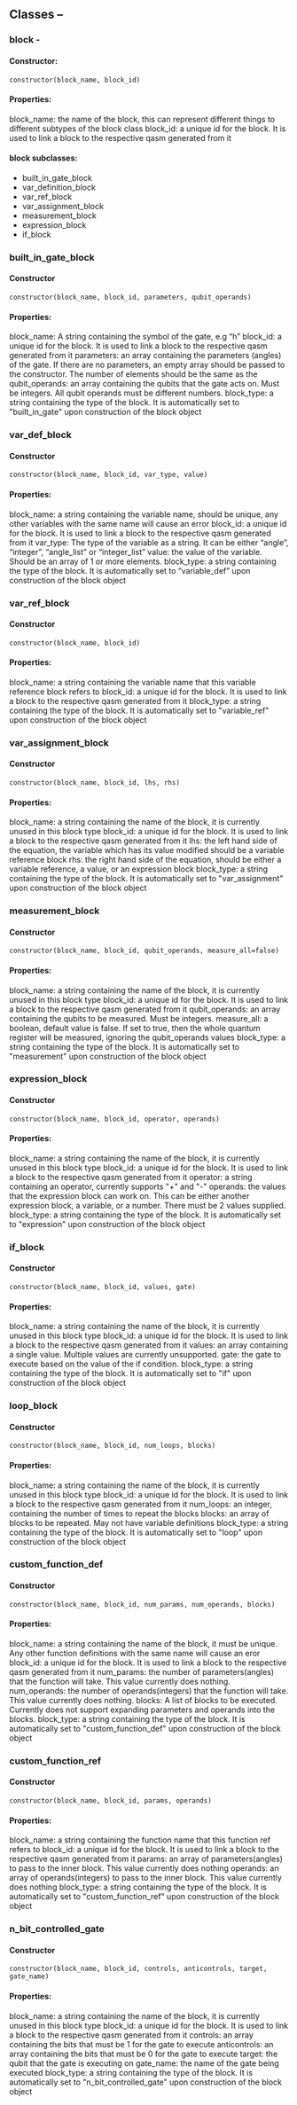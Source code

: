 ## Classes – 

### block - 
#### Constructor:
`constructor(block_name, block_id)`

#### Properties:
block_name: the name of the block, this can represent different things to different subtypes of the block class
block_id: a unique id for the block. It is used to link a block to the respective qasm generated from it

#### block subclasses:
- built_in_gate_block
- var_definition_block
- var_ref_block
- var_assignment_block
- measurement_block
- expression_block
- if_block

### built_in_gate_block
#### Constructor
`constructor(block_name, block_id, parameters, qubit_operands)`

#### Properties:
block_name: A string containing the symbol of the gate, e.g “h”
block_id: a unique id for the block. It is used to link a block to the respective qasm generated from it
parameters: an array containing the parameters (angles) of the gate. If there are no parameters, an empty array should be passed to the constructor. The number of elements should be the same as the 
qubit_operands: an array containing the qubits that the gate acts on. Must be integers. All qubit operands must be different numbers.
block_type: a string containing the type of the block. It is automatically set to "built_in_gate" upon construction of the block object

### var_def_block
#### Constructor
`constructor(block_name, block_id, var_type, value)`

#### Properties:
block_name: a string containing the variable name, should be unique, any other variables with the same name will cause an error
block_id: a unique id for the block. It is used to link a block to the respective qasm generated from it
var_type: The type of the variable as a string. It can be either “angle”, “integer”, “angle_list” or “integer_list”
value: the value of the variable. Should be an array of 1 or more elements.
block_type:  a string containing the type of the block. It is automatically set to “variable_def” upon construction of the block object

### var_ref_block
#### Constructor
`constructor(block_name, block_id)`

#### Properties:
block_name: a string containing the variable name that this variable reference block refers to
block_id: a unique id for the block. It is used to link a block to the respective qasm generated from it
block_type: a string containing the type of the block. It is automatically set to "variable_ref" upon construction of the block object

### var_assignment_block
#### Constructor
`constructor(block_name, block_id, lhs, rhs)`

#### Properties:
block_name: a string containing the name of the block, it is currently unused in this block type
block_id: a unique id for the block. It is used to link a block to the respective qasm generated from it
lhs: the left hand side of the equation, the variable which has its value modified should be a variable reference block
rhs: the right hand side of the equation, should be either a variable reference, a value, or an expression block
block_type: a string containing the type of the block. It is automatically set to "var_assignment" upon construction of the block object

### measurement_block
#### Constructor
`constructor(block_name, block_id, qubit_operands, measure_all=false)`

#### Properties:
block_name: a string containing the name of the block, it is currently unused in this block type
block_id: a unique id for the block. It is used to link a block to the respective qasm generated from it
qubit_operands: an array containing the qubits to be measured. Must be integers.
measure_all: a boolean, default value is false. If set to true, then the whole quantum register will be measured, ignoring the qubit_operands values
block_type: a string containing the type of the block. It is automatically set to "measurement" upon construction of the block object


### expression_block
#### Constructor
`constructor(block_name, block_id, operator, operands)`

#### Properties:
block_name: a string containing the name of the block, it is currently unused in this block type
block_id: a unique id for the block. It is used to link a block to the respective qasm generated from it
operator: a string containing an operator, currently supports "+" and "-"
operands: the values that the expression block can work on. This can be either another expression block, a variable, or a number. There must be 2 values supplied.
block_type: a string containing the type of the block. It is automatically set to "expression" upon construction of the block object

### if_block
#### Constructor
`constructor(block_name, block_id, values, gate)`

#### Properties:
block_name: a string containing the name of the block, it is currently unused in this block type
block_id: a unique id for the block. It is used to link a block to the respective qasm generated from it
values: an array containing a single value. Multiple values are currently unsupported.
gate: the gate to execute based on the value of the if condition.
block_type: a string containing the type of the block. It is automatically set to "if" upon construction of the block object


### loop_block
#### Constructor
`constructor(block_name, block_id, num_loops, blocks)`

#### Properties:
block_name: a string containing the name of the block, it is currently unused in this block type
block_id: a unique id for the block. It is used to link a block to the respective qasm generated from it
num_loops: an integer, containing the number of times to repeat the blocks
blocks: an array of blocks to be repeated. May not have variable definitions
block_type: a string containing the type of the block. It is automatically set to "loop" upon construction of the block object

### custom_function_def
#### Constructor
`constructor(block_name, block_id, num_params, num_operands, blocks)`

#### Properties:
block_name: a string containing the name of the block, it must be unique. Any other function definitions with the same name will cause an eror
block_id: a unique id for the block. It is used to link a block to the respective qasm generated from it
num_params: the number of parameters(angles) that the function will take. This value currently does nothing.
num_operands: the number of operands(integers) that the function will take. This value currently does nothing.
blocks: A list of blocks to be executed. Currently does not support expanding parameters and operands into the blocks.
block_type: a string containing the type of the block. It is automatically set to "custom_function_def" upon construction of the block object

### custom_function_ref
#### Constructor
`constructor(block_name, block_id, params, operands)`

#### Properties:
block_name: a string containing the function name that this function ref refers to
block_id: a unique id for the block. It is used to link a block to the respective qasm generated from it
params: an array of parameters(angles) to pass to the inner block. This value currently does nothing
operands: an array of operands(integers) to pass to the inner block. This value currently does nothing
block_type: a string containing the type of the block. It is automatically set to "custom_function_ref" upon construction of the block object

### n_bit_controlled_gate
#### Constructor
`constructor(block_name, block_id, controls, anticontrols, target, gate_name)`

#### Properties:
block_name: a string containing the name of the block, it is currently unused in this block type
block_id: a unique id for the block. It is used to link a block to the respective qasm generated from it
controls: an array containing the bits that must be 1 for the gate to execute
anticontrols: an array containing the bits that must be 0 for the gate to execute
target: the qubit that the gate is executing on
gate_name: the name of the gate being executed
block_type: a string containing the type of the block. It is automatically set to "n_bit_controlled_gate" upon construction of the block object


